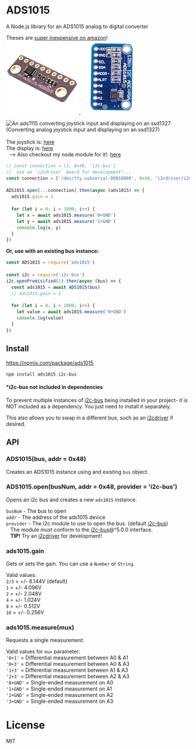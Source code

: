 # ADS1015
A Node.js library for an ADS1015 analog to digital converter

Theses are [super inexpensive on amazon](https://amzn.to/2LODx8i)!<br>
<a href="https://amzn.to/35anWrh">
![ads1015](ads1015-mini.jpg)
</a>
<a href="https://amzn.to/2LP30yk">
![ads1015](ads1015.jpg)
</a>


![An ads1115 converting joystick input and displaying on an ssd1327](ads1115.gif)<br>
(Converting analog joystick input and displaying on an ssd1327)<br>
<br>
The joystick is: [here](https://amzn.to/2LKvvgP)<br>
The display is: [here](https://amzn.to/2pEUCZz)<br>
&nbsp; --> Also checkout my node module for it!: [here](https://npmjs.com/package/ssd1327)<br>


```js
// const connection = [1, 0x48, 'i2c-bus']
//  use an `i2cdriver` board for development!...
const connection = ['/dev/tty.usbserial-DO010000', 0x48, 'i2cdriver/i2c-bus']

ADS1015.open(...connection).then(async (ads1015) => {
  ads1015.gain = 1

  for (let i = 0; i < 1000; i++) {
    let x = await ads1015.measure('0+GND')
    let y = await ads1015.measure('1+GND')
    console.log(x, y)
  }
})
```

**Or, use with an existing bus instance:**
```js
const ADS1015 = require('ads1015')

const i2c = require('i2c-bus')
i2c.openPromisified(1).then(async (bus) => {
  const ads1015 = await ADS1015(bus)
  // ads1015.gain = 1

  for (let i = 0; i < 1000; i++) {
    let value = await ads1015.measure('0+GND')
    console.log(value)
  }
})
```

## Install
https://npmjs.com/package/ads1015

    npm install ads1015 i2c-bus


#### *i2c-bus not included in dependencies
To prevent multiple  instances of [i2c-bus](https://npmjs.com/package/i2c-bus)
being installed in your project- it is NOT included as a dependency. You just
need to install it separately.

This also allows you to swap in a different bus, such as an [i2cdriver](https://npmjs.com/package/i2cdriver) if desired.

## API

### ADS1015(bus, addr = 0x48)
Creates an ADS1015 instance using and existing `bus` object.

### ADS1015.open(busNum, addr = 0x48, provider = 'i2c-bus')
Opens an i2c bus and creates a new `ads1015` instance.

`busNum` - The bus to open<br>
`addr` - The address of the ads1015 device<br>
`provider` - The i2c module to use to open the bus. (default [i2c-bus](https://npmjs.com/package/i2c-bus))<br>
&nbsp;&nbsp; The module must conform to the [i2c-bus](https://npmjs.com/package/i2c-bus)@^5.0.0 interface.<br>
&nbsp;&nbsp; **TIP!** Try an [i2cdriver](https://npmjs.com/package/i2cdriver) for development!

### ads1015.gain
Gets or sets the gain. You can use a `Number` or `String`.

Valid values:<br>
`2/3` = +/- 6.144V (default)<br>
`1`   = +/- 4.096V<br>
`2`   = +/- 2.048V<br>
`4`   = +/- 1.024V<br>
`8`   = +/- 0.512V<br>
`16`  = +/- 0.256V<br>

### ads1015.measure(mux)
Requests a single measurement.

Valid values for `mux` parameter:<br>
`'0+1'` = Differential measurement between A0 & A1<br>
`'0+3'` = Differential measurement between A0 & A3<br>
`'1+3'` = Differential measurement between A1 & A3<br>
`'2+3'` = Differential measurement between A2 & A3<br>
`'0+GND'` = Single-ended measurement on A0<br>
`'1+GND'` = Single-ended measurement on A1<br>
`'2+GND'` = Single-ended measurement on A2<br>
`'3+GND'` = Single-ended measurement on A3<br>

# License
MIT